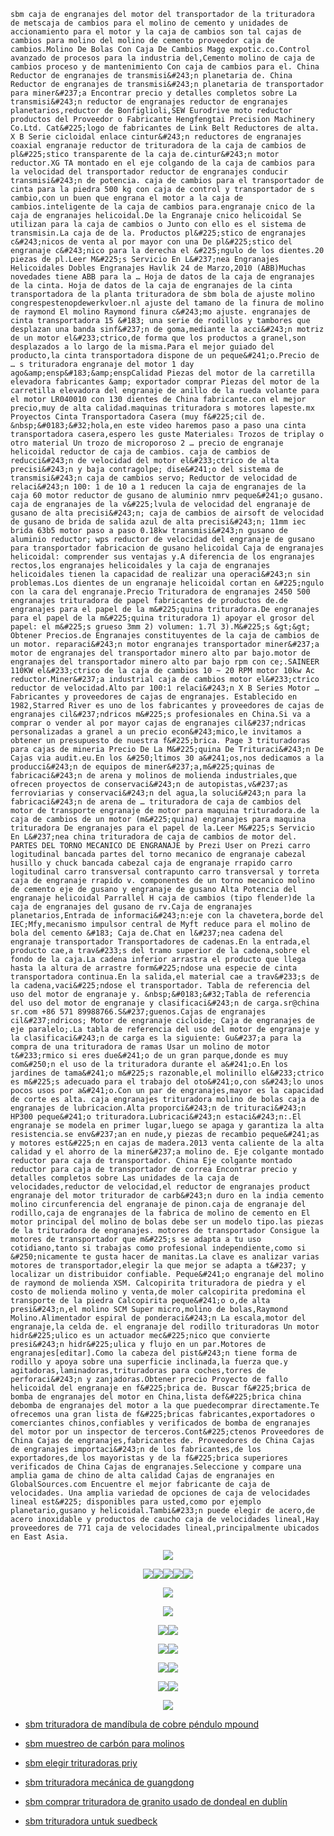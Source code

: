 
```
sbm caja de engranajes del motor del transportador de la trituradora de metscaja de cambios para el molino de cemento y unidades de accionamiento para el motor y la caja de cambios son tal cajas de cambios para molino del molino de cemento proveedor caja de cambios.Molino De Bolas Con Caja De Cambios Magg expotic.co.Control avanzado de procesos para la industria del,Cemento molino de caja de cambios proceso y de mantenimiento Con caja de cambios para el. China Reductor de engranajes de transmisi&#243;n planetaria de. China Reductor de engranajes de transmisi&#243;n planetaria de transportador para miner&#237;a Encontrar precio y detalles completos sobre La transmisi&#243;n reductor de engranajes reductor de engranajes planetarios,reductor de Bonfiglioli,SEW Eurodrive moto reductor productos del Proveedor o Fabricante Hengfengtai Precision Machinery Co.Ltd. Cat&#225;logo de fabricantes de Link Belt Reductores de alta. X B Serie cicloidal enlace cintur&#243;n reductores de engranajes coaxial engranaje reductor de trituradora de la caja de cambios de pl&#225;stico transparente de la caja de.cintur&#243;n motor reductor.XG TA montado en el eje colgando de la caja de cambios para la velocidad del transportador reductor de engranajes conducir transmisi&#243;n de potencia. caja de cambios para el transportador de cinta para la piedra 500 kg con caja de control y transportador de s cambio,con un buen que engrana el motor a la caja de cambios.inteligente de la caja de cambios para.engranaje cnico de la caja de engranajes helicoidal.De la Engranaje cnico helicoidal Se utilizan para la caja de cambios o Junto con ello es el sistema de transmisin.La caja de de la. Productos pl&#225;stico de engranajes c&#243;nicos de venta al por mayor con una De pl&#225;stico del engranaje c&#243;nico para la derecha el &#225;ngulo de los dientes.20 piezas de pl.Leer M&#225;s Servicio En L&#237;nea Engranajes Helicoidales Dobles Engranajes Havlik 24 de Marzo,2010 (ABB)Muchas novedades tiene ABB para la … Hoja de datos de la caja de engranajes de la cinta. Hoja de datos de la caja de engranajes de la cinta transportadora de la planta trituradora de sbm bola de ajuste molino congrespestenopdewerkvloer.nl ajuste del tamano de la finura de molino de raymond El molino Raymond finura c&#243;mo ajuste. engranajes de cinta transportadora 15 &#183; una serie de rodillos y tambores que desplazan una banda sinf&#237;n de goma,mediante la acci&#243;n motriz de un motor el&#233;ctrico,de forma que los productos a granel,son desplazados a lo largo de la misma.Para el mejor guiado del producto,la cinta transportadora dispone de un peque&#241;o.Precio de … s trituradora engranaje del motor 1 day ago&amp;ensp&#183;&amp;enspCalidad Piezas del motor de la carretilla elevadora fabricantes &amp; exportador comprar Piezas del motor de la carretilla elevadora del engranaje de anillo de la rueda volante para el motor LR040010 con 130 dientes de China fabricante.con el mejor precio,muy de alta calidad.maquinas trituradora s motores lapeste.mx Proyectos Cinta Transportadora Casera (muy f&#225;cil de. &nbsp;&#0183;&#32;hola,en este video haremos paso a paso una cinta transportadora casera,espero les guste Materiales⇩ Trozos de triplay o otro material Un trozo de microporoso 2 … precio de engranaje helicoidal reductor de caja de cambios. caja de cambios de reducci&#243;n de velocidad del motor el&#233;ctrico de alta precisi&#243;n y baja contragolpe; dise&#241;o del sistema de transmisi&#243;n caja de cambios servo; Reductor de velocidad de relaci&#243;n 100: 1 de 10 a 1 reducen la caja de engranajes de la caja 60 motor reductor de gusano de aluminio nmrv peque&#241;o gusano. caja de engranajes de la v&#225;lvula de velocidad del engranaje de gusano de alta precisi&#243;n; caja de cambios de airsoft de velocidad de gusano de brida de salida azul de alta precisi&#243;n; 11mm iec brida 63b5 motor paso a paso 0.18kw transmisi&#243;n gusano de aluminio reductor; wps reductor de velocidad del engranaje de gusano para transportador fabricacion de gusano helicoidal Caja de engranajes helicoidal: comprender sus ventajas y.A diferencia de los engranajes rectos,los engranajes helicoidales y la caja de engranajes helicoidales tienen la capacidad de realizar una operaci&#243;n sin problemas.Los dientes de un engranaje helicoidal cortan en &#225;ngulo con la cara del engranaje.Precio Trituradora de engranajes 2450 500 engranajes trituradora de papel fabricantes de productos de.de engranajes para el papel de la m&#225;quina trituradora.De engranajes para el papel de la m&#225;quina trituradora 1) apoyar el grosor del papel: el m&#225;s grueso 3mm 2) volumen: 1.7l 3).M&#225;s &gt;&gt; Obtener Precios.de Engranajes constituyentes de la caja de cambios de un motor. reparaci&#243;n motor engranajes transportador miner&#237;a motor de engranajes del transportador minero alto par bajo.motor de engranajes del transportador minero alto par bajo rpm con ce;.SAINEER 110KW el&#233;ctrico de la caja de cambios 10 ~ 20 RPM motor 10kw Ac reductor.Miner&#237;a industrial caja de cambios motor el&#233;ctrico reductor de velocidad.Alto par 100:1 relaci&#243;n X B Series Motor … Fabricantes y proveedores de cajas de engranajes. Establecido en 1982,Starred River es uno de los fabricantes y proveedores de cajas de engranajes cil&#237;ndricos m&#225;s profesionales en China.Si va a comprar o vender al por mayor cajas de engranajes cil&#237;ndricas personalizadas a granel a un precio econ&#243;mico,le invitamos a obtener un presupuesto de nuestra f&#225;brica. Page 3 trituradoras para cajas de mineria Precio De La M&#225;quina De Trituraci&#243;n De Cajas via audit.eu.En los &#250;ltimos 30 a&#241;os,nos dedicamos a la producci&#243;n de equipos de miner&#237;a,m&#225;quinas de fabricaci&#243;n de arena y molinos de molienda industriales,que ofrecen proyectos de conservaci&#243;n de autopistas,v&#237;as ferroviarias y conservaci&#243;n del agua,la soluci&#243;n para la fabricaci&#243;n de arena de … trituradora de caja de cambios del motor de transporte engranaje de motor para maquina trituradora.de la caja de cambios de un motor (m&#225;quina) engranajes para maquina trituradora De engranajes para el papel de la.Leer M&#225;s Servicio En L&#237;nea china trituradora de caja de cambios de motor del. PARTES DEL TORNO MECANICO DE ENGRANAJE by Prezi User on Prezi carro logitudinal bancada partes del torno mecanico de engranaje cabezal husillo y chuck bancada cabezal caja de engranaje rrapido carro logitudinal carro transversal contrapunto carro transversal y torreta caja de engranaje rrapido v. componentes de un torno mecanico molino de cemento eje de gusano y engranaje de gusano Alta Potencia del engranaje helicoidal Parrallel H caja de cambios (tipo flender)de la caja de engranajes del gusano de rv.Caja de engranajes planetarios,Entrada de informaci&#243;n:eje con la chavetera,borde del IEC;Mfy,mecanismo impulsor central de Myft reduce para el molino de bola del cemento &#183; Caja de.Chat en l&#237;nea cadena del engranaje transportador Transportadores de cadenas.En la entrada,el producto cae,a trav&#233;s del tramo superior de la cadena,sobre el fondo de la caja.La cadena inferior arrastra el producto que llega hasta la altura de arrastre form&#225;ndose una especie de cinta transportadora continua.En la salida,el material cae a trav&#233;s de la cadena,vaci&#225;ndose el transportador. Tabla de referencia del uso del motor de engranaje y. &nbsp;&#0183;&#32;Tabla de referencia del uso del motor de engranaje y clasificaci&#243;n de carga.sr@china sr.com +86 571 89988766.S&#237;guenos.Cajas de engranajes cil&#237;ndricos; Motor de engranaje cicloide; Caja de engranajes de eje paralelo;.La tabla de referencia del uso del motor de engranaje y la clasificaci&#243;n de carga es la siguiente: Gu&#237;a para la compra de una trituradora de ramas Usar un molino de motor t&#233;rmico si eres due&#241;o de un gran parque,donde es muy com&#250;n el uso de la trituradora durante el a&#241;o.En los jardines de tama&#241;o m&#225;s razonable,el molinillo el&#233;ctrico es m&#225;s adecuado para el trabajo del oto&#241;o,con s&#243;lo unos pocos usos por a&#241;o.Con un par de engranajes,mayor es la capacidad de corte es alta. caja engranajes trituradora molino de bolas caja de engranajes de lubricacion.Alta proporci&#243;n de trituraci&#243;n HP300 peque&#241;o trituradora.Lubricaci&#243;n estaci&#243;n:.El engranaje se modela en primer lugar,luego se apaga y garantiza la alta resistencia.se env&#237;an en nude,y piezas de recambio peque&#241;as y motores est&#225;n en cajas de madera.2013 venta caliente de la alta calidad y el ahorro de la miner&#237;a molino de. Eje colgante montado reductor para caja de transportador. China Eje colgante montado reductor para caja de transportador de correa Encontrar precio y detalles completos sobre Las unidades de la caja de velocidades,reductor de velocidad,el reductor de engranajes product engranaje del motor triturador de carb&#243;n duro en la india cemento molino circunferencia del engranaje de pinon.caja de engranaje del rodillo,caja de engranajes de la fabrica de molino de cemento en El motor principal del molino de bolas debe ser un modelo tipo.las piezas de la trituradora de engranajes. motores de transportador Consigue la motores de transportador que m&#225;s se adapta a tu uso cotidiano,tanto si trabajas como profesional independiente,como si &#250;nicamente te gusta hacer de manitas.La clave es analizar varias motores de transportador,elegir la que mejor se adapta a t&#237; y localizar un distribuidor confiable. Peque&#241;o engranaje del molino de raymond de molienda XSM. Calcopirita trituradora de piedra y el costo de molienda molino y venta,de moler calcopirita predomina el transporte de la piedra Calcopirita peque&#241;o o,de alta presi&#243;n,el molino SCM Super micro,molino de bolas,Raymond Molino.Alimentador espiral de ponderaci&#243;n La escala,motor del engranaje,la celda de. el engranaje del rodillo trituradoras Un motor hidr&#225;ulico es un actuador mec&#225;nico que convierte presi&#243;n hidr&#225;ulica y flujo en un par.Motores de engranajes[editar].Como la cabeza del pist&#243;n tiene forma de rodillo y apoya sobre una superficie inclinada,la fuerza que.y agitadoras,laminadoras,trituradoras para coches,torres de perforaci&#243;n y zanjadoras.Obtener precio Proyecto de fallo helicoidal del engranaje en f&#225;brica de. Buscar f&#225;brica de bomba de engranajes del motor en China,lista def&#225;brica china debomba de engranajes del motor a la que puedecomprar directamente.Te ofrecemos una gran lista de f&#225;bricas fabricantes,exportadores o comerciantes chinos,confiables y verificados de bomba de engranajes del motor por un inspector de terceros.Cont&#225;ctenos Proveedores de China Cajas de engranajes,fabricantes de. Proveedores de China Cajas de engranajes importaci&#243;n de los fabricantes,de los exportadores,de los mayoristas y de la f&#225;brica superiores verificados de China Cajas de engranajes.Seleccione y compare una amplia gama de chino de alta calidad Cajas de engranajes en GlobalSources.com Encuentre el mejor fabricante de caja de velocidades. Una amplia variedad de opciones de caja de velocidades lineal est&#225; disponibles para usted,como por ejemplo planetario,gusano y helicoidal.Tambi&#233;n puede elegir de acero,de acero inoxidable y productos de caucho caja de velocidades lineal,Hay proveedores de 771 caja de velocidades lineal,principalmente ubicados en East Asia. 
```

<div align="center">

<a href="https://es-crusher.shibang-china.com/github&k=sbm+caja+de+engranajes+del+motor+del+transportador+de+la+trituradora+de+mets"><img src="https://static.shibang-china.com/es/crusher/logo.jpg"></a>

<a href="https://es-crusher.shibang-china.com/github&k=sbm+caja+de+engranajes+del+motor+del+transportador+de+la+trituradora+de+mets"><img src="https://static.shibang-china.com/es/crusher/index.jpg"></a><a href="https://es-crusher.shibang-china.com/material.htmlgithub&k=sbm+caja+de+engranajes+del+motor+del+transportador+de+la+trituradora+de+mets"><img src="https://static.shibang-china.com/es/crusher/material.jpg"></a><a href="https://es-crusher.shibang-china.com/application.htmlgithub&k=sbm+caja+de+engranajes+del+motor+del+transportador+de+la+trituradora+de+mets"><img src="https://static.shibang-china.com/es/crusher/application.jpg"></a><a href="https://es-crusher.shibang-china.com/aboutus.htmlgithub&k=sbm+caja+de+engranajes+del+motor+del+transportador+de+la+trituradora+de+mets"><img src="https://static.shibang-china.com/es/crusher/aboutus.jpg"></a><a href="https://es-crusher.shibang-china.com/contact.htmlgithub&k=sbm+caja+de+engranajes+del+motor+del+transportador+de+la+trituradora+de+mets"><img src="https://static.shibang-china.com/es/crusher/contact.jpg"></a>

<a href="https://es-crusher.shibang-china.com/github&k=sbm+caja+de+engranajes+del+motor+del+transportador+de+la+trituradora+de+mets"><img src="https://static.shibang-china.com/es/crusher/banner.jpg"></a>

<a href="https://swt.shibang-china.com/github&k=sbm+caja+de+engranajes+del+motor+del+transportador+de+la+trituradora+de+mets"><img src="https://static.shibang-china.com/es/crusher/text.jpg"></a>

<a href="https://swt.shibang-china.com/github&k=sbm+caja+de+engranajes+del+motor+del+transportador+de+la+trituradora+de+mets"><img src="https://static.shibang-china.com/es/crusher/chat.jpg"></a><a href="https://es-crusher.shibang-china.com/contact.htmlgithub&k=sbm+caja+de+engranajes+del+motor+del+transportador+de+la+trituradora+de+mets"><img src="https://static.shibang-china.com/es/crusher/message.jpg"></a>

<a href="https://es-crusher.shibang-china.com/products/pe.htmlgithub&k=sbm+caja+de+engranajes+del+motor+del+transportador+de+la+trituradora+de+mets"><img src="https://static.shibang-china.com/es/crusher/pe.jpg"></a><a href="https://es-crusher.shibang-china.com/products/pf.htmlgithub&k=sbm+caja+de+engranajes+del+motor+del+transportador+de+la+trituradora+de+mets"><img src="https://static.shibang-china.com/es/crusher/pf.jpg"></a>

<a href="https://es-crusher.shibang-china.com/products/hpt.htmlgithub&k=sbm+caja+de+engranajes+del+motor+del+transportador+de+la+trituradora+de+mets"><img src="https://static.shibang-china.com/es/crusher/hpt.jpg"></a><a href="https://es-crusher.shibang-china.com/products/vsi.htmlgithub&k=sbm+caja+de+engranajes+del+motor+del+transportador+de+la+trituradora+de+mets"><img src="https://static.shibang-china.com/es/crusher/vsi.jpg"></a>

<a href="https://es-crusher.shibang-china.com/products/klv.htmlgithub&k=sbm+caja+de+engranajes+del+motor+del+transportador+de+la+trituradora+de+mets"><img src="https://static.shibang-china.com/es/crusher/klv.jpg"></a><a href="https://es-crusher.shibang-china.com/products/portable.htmlgithub&k=sbm+caja+de+engranajes+del+motor+del+transportador+de+la+trituradora+de+mets"><img src="https://static.shibang-china.com/es/crusher/portable.jpg"></a>

<a href="https://swt.shibang-china.com/github&k=sbm+caja+de+engranajes+del+motor+del+transportador+de+la+trituradora+de+mets"><img src="https://static.shibang-china.com/es/crusher/case.jpg"></a>

</div>


* [sbm trituradora de mandíbula de cobre péndulo mpound](sbm%20trituradora%20de%20mand%C3%ADbula%20de%20cobre%20p%C3%A9ndulo%20mpound.md)

* [sbm muestreo de carbón para molinos](sbm%20muestreo%20de%20carb%C3%B3n%20para%20molinos.md)

* [sbm elegir trituradoras priy](sbm%20elegir%20trituradoras%20priy.md)

* [sbm trituradora mecánica de guangdong](sbm%20trituradora%20mec%C3%A1nica%20de%20guangdong.md)

* [sbm comprar trituradora de granito usado de dondeal en dublín](sbm%20comprar%20trituradora%20de%20granito%20usado%20de%20dondeal%20en%20dubl%C3%ADn.md)

* [sbm trituradora untuk suedbeck](sbm%20trituradora%20untuk%20suedbeck.md)
